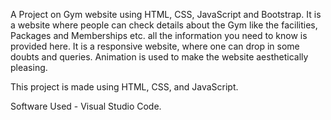 A Project on Gym website using HTML, CSS, JavaScript and Bootstrap. It is a website where people can check details about the Gym like the facilities, Packages and Memberships etc. all the information you need to know is provided here. It is a responsive website, where one can drop in some doubts and queries. Animation is used to make the website aesthetically pleasing.

This project is made using HTML, CSS, and JavaScript.

Software Used - Visual Studio Code.
